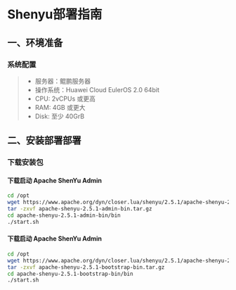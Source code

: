 # Shenyu部署指南

## ‌一、环境准备
### 系统配置
> -  服务器：鲲鹏服务器
> -  操作系统：Huawei Cloud EulerOS 2.0 64bit 
> - CPU: 2vCPUs 或更高
> - RAM: 4GB 或更大
> - Disk: 至少 40GrB

## ‌二、安装部署部署

### 下载安装包

#### 下载启动 Apache ShenYu Admin

```bash
cd /opt
wget https://www.apache.org/dyn/closer.lua/shenyu/2.5.1/apache-shenyu-2.5.1-admin-bin.tar.gz
tar -zxvf apache-shenyu-2.5.1-admin-bin.tar.gz
cd apache-shenyu-2.5.1-admin-bin/bin
./start.sh
```

#### 下载启动 Apache ShenYu Admin
```bash
cd /opt
wget https://www.apache.org/dyn/closer.lua/shenyu/2.5.1/apache-shenyu-2.5.1-bootstrap-bin.tar.gz
tar -zxvf apache-shenyu-2.5.1-bootstrap-bin.tar.gz
cd apache-shenyu-2.5.1-bootstrap-bin/bin
./start.sh
```